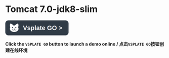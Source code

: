 # Tomcat 7.0-jdk8-slim

<a href="https://www.vsplate.com/?docker-compose=https://github.com/vsplate/dcenvs/tomcat/7.0-jdk8-slim"><img alt="VSPLATE GO" src="https://raw.githubusercontent.com/vsplate/images/master/vsgo_btn.png" width="200px"></a>

**Click the `VSPLATE GO` button to launch a demo online / 点击`VSPLATE GO`按钮创建在线环境**